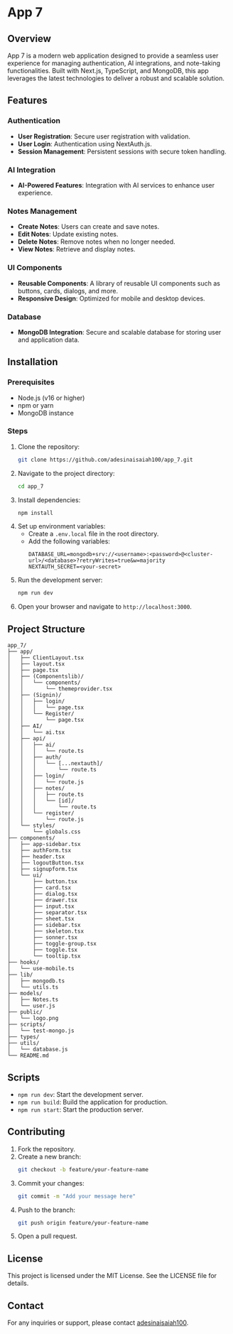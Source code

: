 # App 7

## Overview
App 7 is a modern web application designed to provide a seamless user experience for managing authentication, AI integrations, and note-taking functionalities. Built with Next.js, TypeScript, and MongoDB, this app leverages the latest technologies to deliver a robust and scalable solution.

## Features

### Authentication
- **User Registration**: Secure user registration with validation.
- **User Login**: Authentication using NextAuth.js.
- **Session Management**: Persistent sessions with secure token handling.

### AI Integration
- **AI-Powered Features**: Integration with AI services to enhance user experience.

### Notes Management
- **Create Notes**: Users can create and save notes.
- **Edit Notes**: Update existing notes.
- **Delete Notes**: Remove notes when no longer needed.
- **View Notes**: Retrieve and display notes.

### UI Components
- **Reusable Components**: A library of reusable UI components such as buttons, cards, dialogs, and more.
- **Responsive Design**: Optimized for mobile and desktop devices.

### Database
- **MongoDB Integration**: Secure and scalable database for storing user and application data.

## Installation

### Prerequisites
- Node.js (v16 or higher)
- npm or yarn
- MongoDB instance

### Steps
1. Clone the repository:
   ```bash
   git clone https://github.com/adesinaisaiah100/app_7.git
   ```
2. Navigate to the project directory:
   ```bash
   cd app_7
   ```
3. Install dependencies:
   ```bash
   npm install
   ```
4. Set up environment variables:
   - Create a `.env.local` file in the root directory.
   - Add the following variables:
     ```env
     DATABASE_URL=mongodb+srv://<username>:<password>@<cluster-url>/<database>?retryWrites=true&w=majority
     NEXTAUTH_SECRET=<your-secret>
     ```
5. Run the development server:
   ```bash
   npm run dev
   ```
6. Open your browser and navigate to `http://localhost:3000`.

## Project Structure

```
app_7/
├── app/
│   ├── ClientLayout.tsx
│   ├── layout.tsx
│   ├── page.tsx
│   ├── (Componentslib)/
│   │   └── components/
│   │       └── themeprovider.tsx
│   ├── (Signin)/
│   │   ├── login/
│   │   │   └── page.tsx
│   │   └── Register/
│   │       └── page.tsx
│   ├── AI/
│   │   └── ai.tsx
│   ├── api/
│   │   ├── ai/
│   │   │   └── route.ts
│   │   ├── auth/
│   │   │   └── [...nextauth]/
│   │   │       └── route.ts
│   │   ├── login/
│   │   │   └── route.js
│   │   ├── notes/
│   │   │   ├── route.ts
│   │   │   └── [id]/
│   │   │       └── route.ts
│   │   └── register/
│   │       └── route.js
│   └── styles/
│       └── globals.css
├── components/
│   ├── app-sidebar.tsx
│   ├── authForm.tsx
│   ├── header.tsx
│   ├── logoutButton.tsx
│   ├── signupform.tsx
│   └── ui/
│       ├── button.tsx
│       ├── card.tsx
│       ├── dialog.tsx
│       ├── drawer.tsx
│       ├── input.tsx
│       ├── separator.tsx
│       ├── sheet.tsx
│       ├── sidebar.tsx
│       ├── skeleton.tsx
│       ├── sonner.tsx
│       ├── toggle-group.tsx
│       ├── toggle.tsx
│       └── tooltip.tsx
├── hooks/
│   └── use-mobile.ts
├── lib/
│   ├── mongodb.ts
│   └── utils.ts
├── models/
│   ├── Notes.ts
│   └── user.js
├── public/
│   └── logo.png
├── scripts/
│   └── test-mongo.js
├── types/
├── utils/
│   └── database.js
└── README.md
```

## Scripts

- `npm run dev`: Start the development server.
- `npm run build`: Build the application for production.
- `npm run start`: Start the production server.

## Contributing

1. Fork the repository.
2. Create a new branch:
   ```bash
   git checkout -b feature/your-feature-name
   ```
3. Commit your changes:
   ```bash
   git commit -m "Add your message here"
   ```
4. Push to the branch:
   ```bash
   git push origin feature/your-feature-name
   ```
5. Open a pull request.

## License
This project is licensed under the MIT License. See the LICENSE file for details.

## Contact
For any inquiries or support, please contact [adesinaisaiah100](https://github.com/adesinaisaiah100).